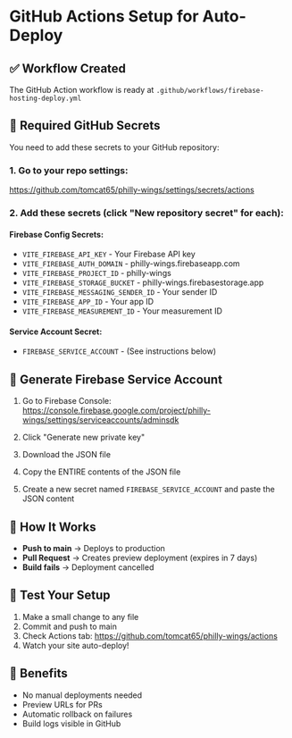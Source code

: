 # GitHub Actions Setup for Auto-Deploy

## ✅ Workflow Created
The GitHub Action workflow is ready at `.github/workflows/firebase-hosting-deploy.yml`

## 🔐 Required GitHub Secrets

You need to add these secrets to your GitHub repository:

### 1. Go to your repo settings:
https://github.com/tomcat65/philly-wings/settings/secrets/actions

### 2. Add these secrets (click "New repository secret" for each):

#### Firebase Config Secrets:
- `VITE_FIREBASE_API_KEY` - Your Firebase API key
- `VITE_FIREBASE_AUTH_DOMAIN` - philly-wings.firebaseapp.com
- `VITE_FIREBASE_PROJECT_ID` - philly-wings
- `VITE_FIREBASE_STORAGE_BUCKET` - philly-wings.firebasestorage.app
- `VITE_FIREBASE_MESSAGING_SENDER_ID` - Your sender ID
- `VITE_FIREBASE_APP_ID` - Your app ID
- `VITE_FIREBASE_MEASUREMENT_ID` - Your measurement ID

#### Service Account Secret:
- `FIREBASE_SERVICE_ACCOUNT` - (See instructions below)

## 🔑 Generate Firebase Service Account

1. Go to Firebase Console:
   https://console.firebase.google.com/project/philly-wings/settings/serviceaccounts/adminsdk

2. Click "Generate new private key"

3. Download the JSON file

4. Copy the ENTIRE contents of the JSON file

5. Create a new secret named `FIREBASE_SERVICE_ACCOUNT` and paste the JSON content

## 🚀 How It Works

- **Push to main** → Deploys to production
- **Pull Request** → Creates preview deployment (expires in 7 days)
- **Build fails** → Deployment cancelled

## 📝 Test Your Setup

1. Make a small change to any file
2. Commit and push to main
3. Check Actions tab: https://github.com/tomcat65/philly-wings/actions
4. Watch your site auto-deploy!

## 🎯 Benefits

- No manual deployments needed
- Preview URLs for PRs
- Automatic rollback on failures
- Build logs visible in GitHub